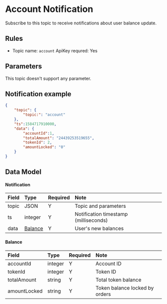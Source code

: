 # Account Notification

Subscribe to this topic to receive notifications about user balance update.


## Rules

- Topic name: `account`
ApiKey requred: Yes



## Parameters

This topic doesn't support any parameter.


## Notification example

```json
{
    "topic": {
        "topic:": "account"
    },
	"ts":1584717910000,
	"data": {
	    "accountId":1,
	    "totalAmount": "24439253519655",
	    "tokenId": 2,
	    "amountLocked": "0"
	}
}
```

## Data Model

#### Notification

| Field  |        Type         | Required |       Note       |
| :--- | :----------------- | :------ | :-------------- |
| topic |       JSON        |    Y    | Topic and parameters |
|  ts   |       integer       |    Y    |     Notification timestamp (milliseconds)     |
| data  | [Balance](#balance) |    Y    |     User's new balances   |

#### <span id= "balance">Balance</span> 

|     Field     |  Type   | Required |    Note    |
| :---------- | :----- | :------ | :-------- |
|  accountId   | integer |    Y    |   Account ID   |
|   tokenId    | integer |    Y    |   Token ID   |
| totalAmount  | string  |    Y    |  Total token balance  |
| amountLocked | string  |    Y    | Token balance locked by orders |
